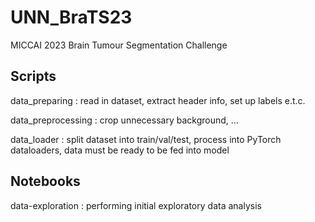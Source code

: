 # UNN_BraTS23
MICCAI 2023 Brain Tumour Segmentation Challenge

## Scripts

data_preparing : read in dataset, extract header info, set up labels e.t.c.

data_preprocessing : crop unnecessary background, ...

data_loader : split dataset into train/val/test, process into PyTorch dataloaders, data must be ready to be fed into model

## Notebooks

data-exploration : performing initial exploratory data analysis

